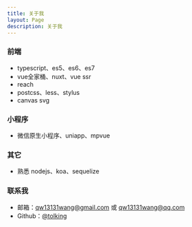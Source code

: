 ```yaml
---
title: 关于我
layout: Page
description: 关于我
---
```


### 前端

- typescript、es5、es6、es7
- vue全家桶、nuxt、vue ssr
- reach
- postcss、less、stylus
- canvas svg

### 小程序

- 微信原生小程序、uniapp、mpvue

### 其它

- 熟悉 nodejs、koa、sequelize

### 联系我

- 邮箱：qw13131wang@gmail.com 或 qw13131wang@qq.com
- Github：[@tolking](https://github.com/tolking)

